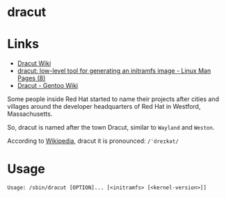# dracut

# Links

* [Dracut Wiki](https://dracut.wiki.kernel.org/index.php/Main_Page)
* [dracut: low-level tool for generating an initramfs image - Linux Man Pages (8)](https://www.systutorials.com/docs/linux/man/8-dracut/)
* [Dracut - Gentoo Wiki](https://wiki.gentoo.org/wiki/Dracut)

Some people inside Red Hat started to name their projects after cities and
villages around the developer headquarters of Red Hat in Westford,
Massachusetts.

So, dracut is named after the town Dracut, similar to `Wayland` and `Weston`.

According to [Wikipedia](https://en.wikipedia.org/wiki/Dracut,_Massachusetts), dracut it is pronounced: `/ˈdreɪkət/`


# Usage

```
Usage: /sbin/dracut [OPTION]... [<initramfs> [<kernel-version>]]
```


